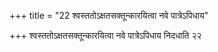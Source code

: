 +++
title = "22 श्वस्ततोऽक्षतसक्तून्कारयित्वा नवे पात्रेऽपिधाय"

+++
श्वस्ततोऽक्षतसक्तून्कारयित्वा नवे पात्रेऽपिधाय निदधाति २२